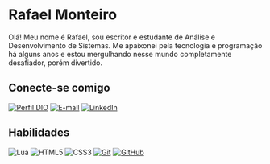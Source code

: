 # Rafael Monteiro

Olá! Meu nome é Rafael, sou escritor e estudante de Análise e Desenvolvimento de Sistemas. Me apaixonei pela tecnologia e programação há alguns anos e estou mergulhando nesse mundo completamente desafiador, porém divertido.

## Conecte-se comigo

[![Perfil DIO](https://img.shields.io/badge/-Meu%20Perfil%20na%20DIO-A50002?style=for-the-badge)](https://dio.me/users/raphaelfurschteid)
[![E-mail](https://img.shields.io/badge/-Email-000?style=for-the-badge&logo=microsoft-outlook&logoColor=A50002)](mailto:rafael_yms@hotmail.com)
[![LinkedIn](https://img.shields.io/badge/-LinkedIn-000?style=for-the-badge&logo=linkedin&logoColor=A50002)](https://www.linkedin.com/in/rafaelyuri/)

## Habilidades

![Lua](https://img.shields.io/badge/Lua-A50002?style=for-the-badge&logo=lua&logoColor=white)
![HTML5](https://img.shields.io/badge/HTML-000?style=for-the-badge&logo=html5&logoColor=A50002)
![CSS3](https://img.shields.io/badge/CSS3-000?style=for-the-badge&logo=css3&logoColor=A50002)
[![Git](https://img.shields.io/badge/Git-000?style=for-the-badge&logo=git&logoColor=A50002)](https://git-scm.com/doc)
[![GitHub](https://img.shields.io/badge/GitHub-000?style=for-the-badge&logo=github&logoColor=A50002)](https://docs.github.com/)